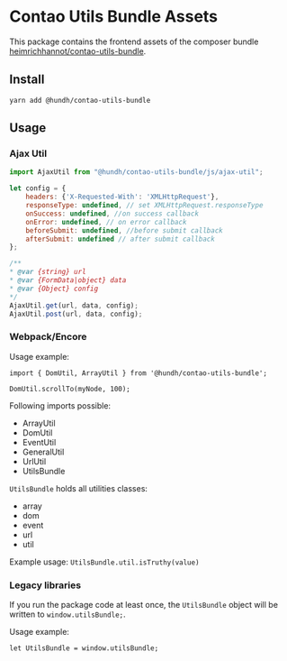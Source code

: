 # Contao Utils Bundle Assets

This package contains the frontend assets of the composer bundle [heimrichhannot/contao-utils-bundle](https://github.com/heimrichhannot/contao-utils-bundle).

## Install

`yarn add @hundh/contao-utils-bundle`

## Usage

### Ajax Util

```js
import AjaxUtil from "@hundh/contao-utils-bundle/js/ajax-util";

let config = {
    headers: {'X-Requested-With': 'XMLHttpRequest'},
    responseType: undefined, // set XMLHttpRequest.responseType
    onSuccess: undefined, //on success callback
    onError: undefined, // on error callback
    beforeSubmit: undefined, //before submit callback
    afterSubmit: undefined // after submit callback
};

/**
* @var {string} url
* @var {FormData|object} data
* @var {Object} config
*/
AjaxUtil.get(url, data, config);
AjaxUtil.post(url, data, config);
```

### Webpack/Encore

Usage example:

```
import { DomUtil, ArrayUtil } from '@hundh/contao-utils-bundle';

DomUtil.scrollTo(myNode, 100);
```

Following imports possible:
* ArrayUtil
* DomUtil
* EventUtil
* GeneralUtil
* UrlUtil
* UtilsBundle

`UtilsBundle` holds all utilities classes:
* array
* dom
* event
* url
* util

Example usage: `UtilsBundle.util.isTruthy(value)`

### Legacy libraries

If you run the package code at least once, the `UtilsBundle` object will be written to `window.utilsBundle;`.

Usage example:
```
let UtilsBundle = window.utilsBundle;
```






